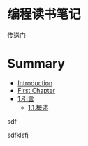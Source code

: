 # 编程读书笔记

[传送门](/SUMMARY.md)

# Summary

* [Introduction](README.md)
* [First Chapter](chapter1.md)
* [1.引言](chapter2.md)
  * [1.1.概述](chapter2/11-gai-shu.md)

sdf

sdfklsfj

